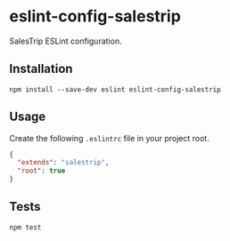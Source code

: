 # eslint-config-salestrip

SalesTrip ESLint configuration.

## Installation

    npm install --save-dev eslint eslint-config-salestrip

## Usage

Create the following `.eslintrc` file in your project root.

```json
{
  "extends": "salestrip",
  "root": true
}
```

## Tests

    npm test
